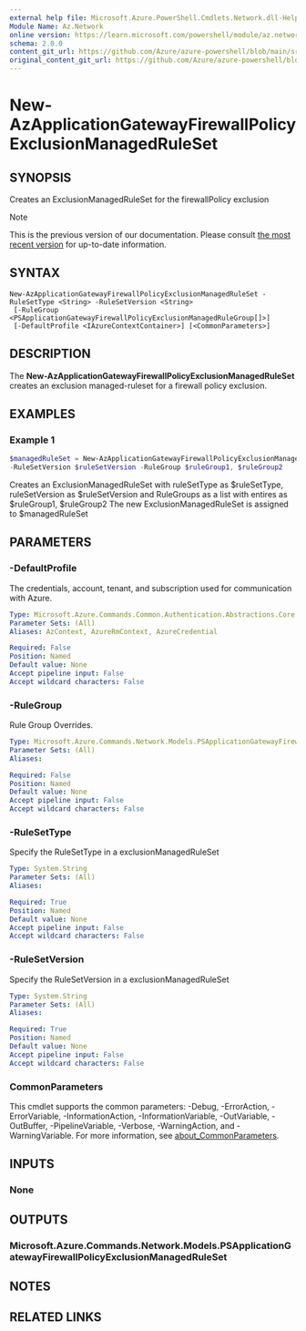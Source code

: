 ```yaml
---
external help file: Microsoft.Azure.PowerShell.Cmdlets.Network.dll-Help.xml
Module Name: Az.Network
online version: https://learn.microsoft.com/powershell/module/az.network/new-azapplicationgatewayfirewallpolicyexclusionmanagedruleset
schema: 2.0.0
content_git_url: https://github.com/Azure/azure-powershell/blob/main/src/Network/Network/help/New-AzApplicationGatewayFirewallPolicyExclusionManagedRuleSet.md
original_content_git_url: https://github.com/Azure/azure-powershell/blob/main/src/Network/Network/help/New-AzApplicationGatewayFirewallPolicyExclusionManagedRuleSet.md
---
```


# New-AzApplicationGatewayFirewallPolicyExclusionManagedRuleSet

## SYNOPSIS
Creates an ExclusionManagedRuleSet for the firewallPolicy exclusion

> [!NOTE]
>This is the previous version of our documentation. Please consult [the most recent version](/powershell/module/az.network/new-azapplicationgatewayfirewallpolicyexclusionmanagedruleset) for up-to-date information.

## SYNTAX

```
New-AzApplicationGatewayFirewallPolicyExclusionManagedRuleSet -RuleSetType <String> -RuleSetVersion <String>
 [-RuleGroup <PSApplicationGatewayFirewallPolicyExclusionManagedRuleGroup[]>]
 [-DefaultProfile <IAzureContextContainer>] [<CommonParameters>]
```

## DESCRIPTION
The **New-AzApplicationGatewayFirewallPolicyExclusionManagedRuleSet** creates an exclusion managed-ruleset for a firewall policy exclusion.

## EXAMPLES

### Example 1
```powershell
$managedRuleSet = New-AzApplicationGatewayFirewallPolicyExclusionManagedRuleSet -RuleSetType $ruleSetType `
-RuleSetVersion $ruleSetVersion -RuleGroup $ruleGroup1, $ruleGroup2
```

Creates an ExclusionManagedRuleSet with ruleSetType as $ruleSetType, ruleSetVersion as $ruleSetVersion and RuleGroups as a list with entires as $ruleGroup1, $ruleGroup2
The new ExclusionManagedRuleSet is assigned to $managedRuleSet

## PARAMETERS

### -DefaultProfile
The credentials, account, tenant, and subscription used for communication with Azure.

```yaml
Type: Microsoft.Azure.Commands.Common.Authentication.Abstractions.Core.IAzureContextContainer
Parameter Sets: (All)
Aliases: AzContext, AzureRmContext, AzureCredential

Required: False
Position: Named
Default value: None
Accept pipeline input: False
Accept wildcard characters: False
```

### -RuleGroup
Rule Group Overrides.

```yaml
Type: Microsoft.Azure.Commands.Network.Models.PSApplicationGatewayFirewallPolicyExclusionManagedRuleGroup[]
Parameter Sets: (All)
Aliases:

Required: False
Position: Named
Default value: None
Accept pipeline input: False
Accept wildcard characters: False
```

### -RuleSetType
Specify the RuleSetType in a exclusionManagedRuleSet

```yaml
Type: System.String
Parameter Sets: (All)
Aliases:

Required: True
Position: Named
Default value: None
Accept pipeline input: False
Accept wildcard characters: False
```

### -RuleSetVersion
Specify the RuleSetVersion in a exclusionManagedRuleSet

```yaml
Type: System.String
Parameter Sets: (All)
Aliases:

Required: True
Position: Named
Default value: None
Accept pipeline input: False
Accept wildcard characters: False
```

### CommonParameters
This cmdlet supports the common parameters: -Debug, -ErrorAction, -ErrorVariable, -InformationAction, -InformationVariable, -OutVariable, -OutBuffer, -PipelineVariable, -Verbose, -WarningAction, and -WarningVariable. For more information, see [about_CommonParameters](http://go.microsoft.com/fwlink/?LinkID=113216).

## INPUTS

### None

## OUTPUTS

### Microsoft.Azure.Commands.Network.Models.PSApplicationGatewayFirewallPolicyExclusionManagedRuleSet

## NOTES

## RELATED LINKS
